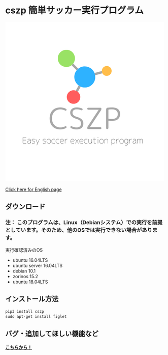 # cszp 簡単サッカー実行プログラム
![Logo](https://raw.githubusercontent.com/kumitatepazuru/cszp/master/logo.png)

[Click here for English page](https://github.com/kumitatepazuru/cszp/blob/master/README.md)


## ダウンロード
### 注： このプログラムは、Linux（Debianシステム）での実行を前提としています。そのため、他のOSでは実行できない場合があります。
実行確認済みのOS
- ubuntu 16.04LTS
- ubuntu server 16.04LTS
- debian 10.1
- zorinos 15.2
- ubuntu 18.04LTS

## インストール方法

```
pip3 install cszp
sudo apt-get install figlet
```

## バグ・追加してほしい機能など
#### [こちらから！](https://github.com/kumitatepazuru/cszp/issues)
